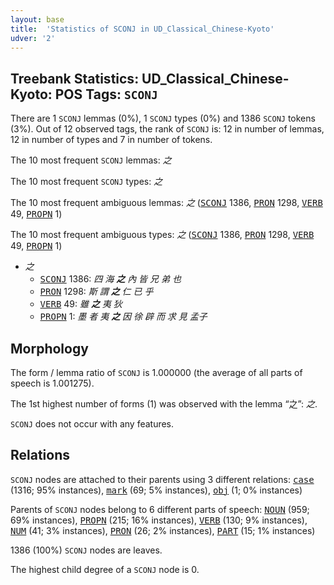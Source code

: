 ```yaml
---
layout: base
title:  'Statistics of SCONJ in UD_Classical_Chinese-Kyoto'
udver: '2'
---
```


## Treebank Statistics: UD_Classical_Chinese-Kyoto: POS Tags: `SCONJ`

There are 1 `SCONJ` lemmas (0%), 1 `SCONJ` types (0%) and 1386 `SCONJ` tokens (3%).
Out of 12 observed tags, the rank of `SCONJ` is: 12 in number of lemmas, 12 in number of types and 7 in number of tokens.

The 10 most frequent `SCONJ` lemmas: <em>之</em>

The 10 most frequent `SCONJ` types:  <em>之</em>

The 10 most frequent ambiguous lemmas: <em>之</em> (<tt><a href="lzh_kyoto-pos-SCONJ.html">SCONJ</a></tt> 1386, <tt><a href="lzh_kyoto-pos-PRON.html">PRON</a></tt> 1298, <tt><a href="lzh_kyoto-pos-VERB.html">VERB</a></tt> 49, <tt><a href="lzh_kyoto-pos-PROPN.html">PROPN</a></tt> 1)

The 10 most frequent ambiguous types:  <em>之</em> (<tt><a href="lzh_kyoto-pos-SCONJ.html">SCONJ</a></tt> 1386, <tt><a href="lzh_kyoto-pos-PRON.html">PRON</a></tt> 1298, <tt><a href="lzh_kyoto-pos-VERB.html">VERB</a></tt> 49, <tt><a href="lzh_kyoto-pos-PROPN.html">PROPN</a></tt> 1)


* <em>之</em>
  * <tt><a href="lzh_kyoto-pos-SCONJ.html">SCONJ</a></tt> 1386: <em>四 海 <b>之</b> 內 皆 兄 弟 也</em>
  * <tt><a href="lzh_kyoto-pos-PRON.html">PRON</a></tt> 1298: <em>斯 謂 <b>之</b> 仁 已 乎</em>
  * <tt><a href="lzh_kyoto-pos-VERB.html">VERB</a></tt> 49: <em>雖 <b>之</b> 夷 狄</em>
  * <tt><a href="lzh_kyoto-pos-PROPN.html">PROPN</a></tt> 1: <em>墨 者 夷 <b>之</b> 因 徐 辟 而 求 見 孟子</em>

## Morphology

The form / lemma ratio of `SCONJ` is 1.000000 (the average of all parts of speech is 1.001275).

The 1st highest number of forms (1) was observed with the lemma “之”: <em>之</em>.

`SCONJ` does not occur with any features.


## Relations

`SCONJ` nodes are attached to their parents using 3 different relations: <tt><a href="lzh_kyoto-dep-case.html">case</a></tt> (1316; 95% instances), <tt><a href="lzh_kyoto-dep-mark.html">mark</a></tt> (69; 5% instances), <tt><a href="lzh_kyoto-dep-obj.html">obj</a></tt> (1; 0% instances)

Parents of `SCONJ` nodes belong to 6 different parts of speech: <tt><a href="lzh_kyoto-pos-NOUN.html">NOUN</a></tt> (959; 69% instances), <tt><a href="lzh_kyoto-pos-PROPN.html">PROPN</a></tt> (215; 16% instances), <tt><a href="lzh_kyoto-pos-VERB.html">VERB</a></tt> (130; 9% instances), <tt><a href="lzh_kyoto-pos-NUM.html">NUM</a></tt> (41; 3% instances), <tt><a href="lzh_kyoto-pos-PRON.html">PRON</a></tt> (26; 2% instances), <tt><a href="lzh_kyoto-pos-PART.html">PART</a></tt> (15; 1% instances)

1386 (100%) `SCONJ` nodes are leaves.

The highest child degree of a `SCONJ` node is 0.

